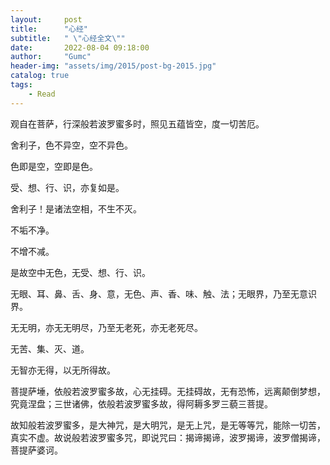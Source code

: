 ```yaml
---
layout:     post
title:      "心经"
subtitle:   " \"心经全文­\""
date:       2022-08-04 09:18:00
author:     "Gumc"
header-img: "assets/img/2015/post-bg-2015.jpg"
catalog: true
tags:
    - Read
---
```


观自在菩萨，行深般若波罗蜜多时，照见五蕴皆空，度一切苦厄。

舍利子，色不异空，空不异色。

色即是空，空即是色。

受、想、行、识，亦复如是。

舍利子！是诸法空相，不生不灭。

不垢不净。

不增不减。

是故空中无色，无受、想、行、识。

无眼、耳、鼻、舌、身、意，无色、声、香、味、触、法；无眼界，乃至无意识界。

无无明，亦无无明尽，乃至无老死，亦无老死尽。

无苦、集、灭、道。

无智亦无得，以无所得故。

菩提萨埵，依般若波罗蜜多故，心无挂碍。无挂碍故，无有恐怖，远离颠倒梦想，究竟涅盘；三世诸佛，依般若波罗蜜多故，得阿耨多罗三藐三菩提。

故知般若波罗蜜多，是大神咒，是大明咒，是无上咒，是无等等咒，能除一切苦，真实不虚。故说般若波罗蜜多咒，即说咒曰：揭谛揭谛，波罗揭谛，波罗僧揭谛，菩提萨婆诃。